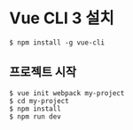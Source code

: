 # Vue CLI 3 설치

``` shell
$ npm install -g vue-cli
```

## 프로젝트 시작

``` shell
$ vue init webpack my-project
$ cd my-project
$ npm install
$ npm run dev
```
